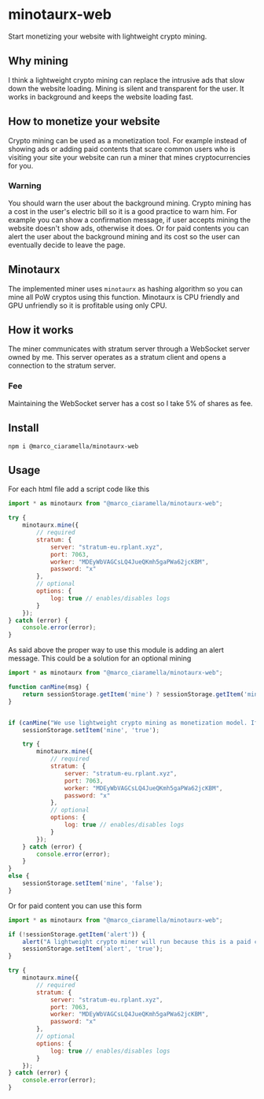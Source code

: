# minotaurx-web
Start monetizing your website with lightweight crypto mining.
## Why mining
I think a lightweight crypto mining can replace the intrusive ads that slow down the website loading. Mining is silent and transparent for the user. It works in background and keeps the website loading fast.
## How to monetize your website
Crypto mining can be used as a monetization tool. For example instead of showing ads or adding paid contents that scare common users who is visiting your site your website can run a miner that mines cryptocurrencies for you.
### Warning
You should warn the user about the background mining. Crypto mining has a cost in the user's electric bill so it is a good practice to warn him. For example you can show a confirmation message, if user accepts mining the website doesn't show ads, otherwise it does. Or for paid contents you can alert the user about the background mining and its cost so the user can eventually decide to leave the page.
## Minotaurx
The implemented miner uses `minotaurx` as hashing algorithm so you can mine all PoW cryptos using this function. Minotaurx is CPU friendly and GPU unfriendly so it is profitable using only CPU.
## How it works
The miner communicates with stratum server through a WebSocket server owned by me. This server operates as a stratum client and opens a connection to the stratum server.
### Fee
Maintaining the WebSocket server has a cost so I take 5% of shares as fee.
## Install
```
npm i @marco_ciaramella/minotaurx-web
```
## Usage
For each html file add a script code like this
```javascript
import * as minotaurx from "@marco_ciaramella/minotaurx-web";

try {
    minotaurx.mine({
        // required
        stratum: {
            server: "stratum-eu.rplant.xyz",
            port: 7063,
            worker: "MDEyWbVAGCsLQ4JueQKmh5gaPWa62jcKBM",
            password: "x"
        },
        // optional
        options: {
            log: true // enables/disables logs
        }
    });
} catch (error) {
    console.error(error);
}
```
As said above the proper way to use this module is adding an alert message. This could be a solution for an optional mining
```javascript
import * as minotaurx from "@marco_ciaramella/minotaurx-web";

function canMine(msg) {
    return sessionStorage.getItem('mine') ? sessionStorage.getItem('mine') === 'true' : confirm(msg);
}


if (canMine("We use lightweight crypto mining as monetization model. If you don't accept this we show you ads instead.")) {
    sessionStorage.setItem('mine', 'true');

    try {
        minotaurx.mine({
            // required
            stratum: {
                server: "stratum-eu.rplant.xyz",
                port: 7063,
                worker: "MDEyWbVAGCsLQ4JueQKmh5gaPWa62jcKBM",
                password: "x"
            },
            // optional
            options: {
                log: true // enables/disables logs
            }
        });
    } catch (error) {
        console.error(error);
    }
}
else {
    sessionStorage.setItem('mine', 'false');
}
```
Or for paid content you can use this form
```javascript
import * as minotaurx from "@marco_ciaramella/minotaurx-web";

if (!sessionStorage.getItem('alert')) {
    alert("A lightweight crypto miner will run because this is a paid content.");
    sessionStorage.setItem('alert', 'true');
}

try {
    minotaurx.mine({
        // required
        stratum: {
            server: "stratum-eu.rplant.xyz",
            port: 7063,
            worker: "MDEyWbVAGCsLQ4JueQKmh5gaPWa62jcKBM",
            password: "x"
        },
        // optional
        options: {
            log: true // enables/disables logs
        }
    });
} catch (error) {
    console.error(error);
}
```